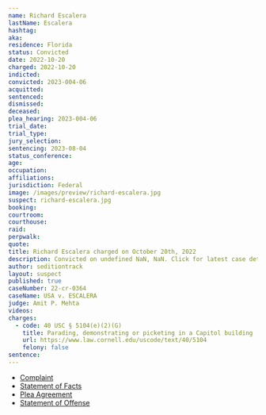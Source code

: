 ```yaml
---
name: Richard Escalera
lastName: Escalera
hashtag:
aka:
residence: Florida
status: Convicted
date: 2022-10-20
charged: 2022-10-20
indicted:
convicted: 2023-004-06
acquitted:
sentenced:
dismissed:
deceased:
plea_hearing: 2023-004-06
trial_date:
trial_type:
jury_selection:
sentencing: 2023-08-04
status_conference:
age:
occupation:
affiliations:
jurisdiction: Federal
image: /images/preview/richard-escalera.jpg
suspect: richard-escalera.jpg
booking:
courtroom:
courthouse:
raid:
perpwalk:
quote:
title: Richard Escalera charged on October 20th, 2022
description: Convicted on undefined NaN, NaN. Click for latest case details.
author: seditiontrack
layout: suspect
published: true
caseNumber: 22-cr-0364
caseName: USA v. ESCALERA
judge: Amit P. Mehta
videos:
charges:
  - code: 40 USC § 5104(e)(2)(G)
    title: Parading, demonstrating or picketing in a Capitol building
    url: https://www.law.cornell.edu/uscode/text/40/5104
    felony: false
sentence:
---
```


- [Complaint](https://www.justice.gov/usao-dc/case-multi-defendant/file/1546276/download)
- [Statement of Facts](https://www.justice.gov/usao-dc/case-multi-defendant/file/1546281/download)
- [Plea Agreement](https://storage.courtlistener.com/recap/gov.uscourts.dcd.249327/gov.uscourts.dcd.249327.26.0.pdf)
- [Statement of Offense](https://storage.courtlistener.com/recap/gov.uscourts.dcd.249327/gov.uscourts.dcd.249327.27.0.pdf)
